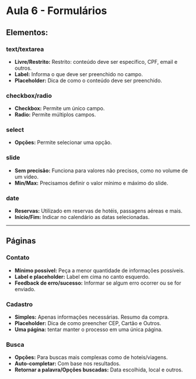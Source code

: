 # Aula 6 - Formulários

## Elementos: 

  ### text/textarea

  * **Livre/Restrito:** Restrito: conteúdo deve ser específico, CPF, email e outros.
  * **Label:** Informa o que deve ser preenchido no campo.
  * **Placeholder:** Dica de como o conteúdo deve ser preenchido.

  ### checkbox/radio

  * **Checkbox:** Permite um único campo.
  * **Radio:** Permite múltiplos campos.

  ### select

  * **Opções:** Permite selecionar uma opção.

  ### slide

  * **Sem precisão:** Funciona para valores não precisos, como no volume de um vídeo.
  * **Min/Max:** Precisamos definir o valor mínimo e máximo do slide.

  ### date

  * **Reservas:** Utilizado em reservas de hotéis, passagens aéreas e mais.
  * **Início/Fim:** Indicar no calendário as datas selecionadas.

---

## Páginas

  ### Contato
  
  * **Mínimo possível:** Peça a menor quantidade de informações possíveis.
  * **Label e placeholder:** Label em cima no canto esquerdo.
  * **Feedback de erro/sucesso:** Informar se algum erro ocorrer ou se for enviado.

  ### Cadastro

  * **Simples:** Apenas informações necessárias. Resumo da compra.
  * **Placeholder:** Dica de como preencher CEP, Cartão e Outros.
  * **Uma página:** tentar manter o processo em uma única página.

  ### Busca
  * **Opções:** Para buscas mais complexas como de hoteis/viagens.
  * **Auto-completar:** Com base nos resultados.
  * **Retornar a palavra/Opções buscadas:** Data escolhida, local e outros.

